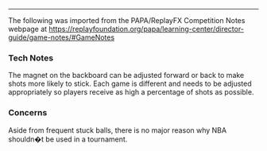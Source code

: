 ***
The following was imported from the PAPA/ReplayFX Competition Notes webpage at https://replayfoundation.org/papa/learning-center/director-guide/game-notes/#GameNotes

### Tech Notes
            
The magnet on the backboard can be adjusted forward or back to make shots more likely to stick. Each game is different and needs to be adjusted appropriately so players receive as high a percentage of shots as possible.

### Concerns
            
Aside from frequent stuck balls, there is no major reason why NBA shouldn�t be used in a tournament.